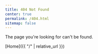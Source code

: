 ```yaml
---
title: 404 Not Found
center: true
permalink: /404.html
sitemap: false
---
```


The page you're looking for can't be found.

[Home]({{ "/" | relative_url }})
